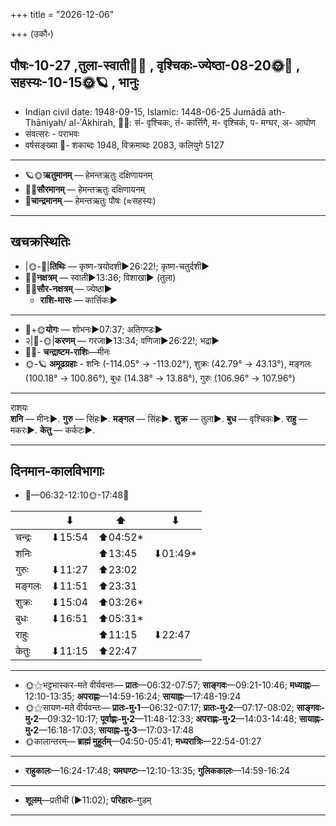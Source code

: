 +++
title = "2026-12-06"

+++
(उकौ॰)
## पौषः-10-27  ,तुला-स्वाती🌛🌌  ,  वृश्चिकः-ज्येष्ठा-08-20🌞🌌  ,  सहस्यः-10-15🌞🪐  , भानुः
- Indian civil date: 1948-09-15, Islamic: 1448-06-25 Jumādā ath-Thāniyah/ al-ʾĀkhirah, 🌌🌞: सं- वृश्चिकः, तं- कार्त्तिगै, म- वृश्चिकं, प- मग्घर, अ- आघोण
- संवत्सरः - पराभवः
- वर्षसङ्ख्या 🌛- शकाब्दः 1948, विक्रमाब्दः 2083, कलियुगे 5127
___________________
- 🪐🌞**ऋतुमानम्** — हेमन्तऋतुः दक्षिणायनम्
- 🌌🌞**सौरमानम्** — हेमन्तऋतुः दक्षिणायनम्
- 🌛**चान्द्रमानम्** — हेमन्तऋतुः पौषः (≈सहस्यः)
___________________


## खचक्रस्थितिः
- |🌞-🌛|**तिथिः** — कृष्ण-त्रयोदशी►26:22!; कृष्ण-चतुर्दशी►  
- 🌌🌛**नक्षत्रम्** — स्वाती►13:36; विशाखा► (तुला)  
- 🌌🌞**सौर-नक्षत्रम्** — ज्येष्ठा►  
  - **राशि-मासः** — कार्त्तिकः► 
___________________
- 🌛+🌞**योगः** — शोभनः►07:37; अतिगण्डः►  
- २|🌛-🌞|**करणम्** — गरजा►13:34; वणिजा►26:22!; भद्रा►  
- 🌌🌛- **चन्द्राष्टम-राशिः**—मीनः  
- 🌞-🪐 **अमूढग्रहाः** - शनिः (-114.05° → -113.02°), शुक्रः (42.79° → 43.13°), मङ्गलः (100.18° → 100.86°), बुधः (14.38° → 13.88°), गुरुः (106.96° → 107.96°)
___________________
राशयः  
**शनि** — मीनः►. **गुरु** — सिंहः►. **मङ्गल** — सिंहः►. **शुक्र** — तुला►. **बुध** — वृश्चिकः►. **राहु** — मकरः►. **केतु** — कर्कटः►. 
___________________


## दिनमान-कालविभागाः
- 🌅—06:32-12:10🌞-17:48🌇  

|      |⬇     |⬆     |⬇     |
|------|-----|-----|------|
|चन्द्रः|⬇15:54 |⬆04:52*|     |
|शनिः   |     |⬆13:45 |⬇01:49*|
|गुरुः  |⬇11:27 |⬆23:02 |     |
|मङ्गलः |⬇11:51 |⬆23:31 |     |
|शुक्रः |⬇15:04 |⬆03:26*|     |
|बुधः   |⬇16:51 |⬆05:31*|     |
|राहुः  |     |⬆11:15 |⬇22:47 |
|केतुः  |⬇11:15 |⬆22:47 |     |
___________________
- 🌞⚝भट्टभास्कर-मते वीर्यवन्तः— **प्रातः**—06:32-07:57; **साङ्गवः**—09:21-10:46; **मध्याह्नः**—12:10-13:35; **अपराह्णः**—14:59-16:24; **सायाह्नः**—17:48-19:24  
- 🌞⚝सायण-मते वीर्यवन्तः— **प्रातः-मु॰1**—06:32-07:17; **प्रातः-मु॰2**—07:17-08:02; **साङ्गवः-मु॰2**—09:32-10:17; **पूर्वाह्णः-मु॰2**—11:48-12:33; **अपराह्णः-मु॰2**—14:03-14:48; **सायाह्नः-मु॰2**—16:18-17:03; **सायाह्नः-मु॰3**—17:03-17:48  
- 🌞कालान्तरम्— **ब्राह्मं मुहूर्तम्**—04:50-05:41; **मध्यरात्रिः**—22:54-01:27  
___________________
- **राहुकालः**—16:24-17:48; **यमघण्टः**—12:10-13:35; **गुलिककालः**—14:59-16:24  
___________________
- **शूलम्**—प्रतीची (►11:02); **परिहारः**–गुडम्  
___________________
